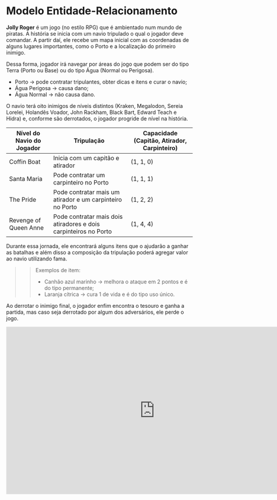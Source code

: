 # Modelo Entidade-Relacionamento 


**Jolly Roger** é um jogo (no estilo RPG) que é ambientado num mundo de piratas. A história se inicia com um navio tripulado o qual o jogador deve comandar. A partir daí, ele recebe um mapa inicial com as coordenadas de alguns lugares importantes, como o Porto e a localização do primeiro inimigo. 

Dessa forma, jogador irá navegar por áreas do jogo que podem ser do tipo Terra (Porto ou Base) ou do tipo Água (Normal ou Perigosa).  

- Porto → pode contratar tripulantes, obter dicas e itens e curar o navio;
- Água Perigosa → causa dano;  
- Água Normal → não causa dano.   

O navio terá oito inimigos de níveis distintos (Kraken, Megalodon, Sereia Lorelei, Holandês Voador, John Rackham, Black Bart, Edward Teach e Hidra) e, conforme são derrotados, o jogador progride de nível na história.  

| Nível do Navio do Jogador | Tripulação | Capacidade (Capitão, Atirador, Carpinteiro) |
| - | - | - |
| Coffin Boat | Inicia com um capitão e atirador | (1, 1, 0) |
| Santa Maria | Pode contratar um carpinteiro no Porto | (1, 1, 1) |
| The Pride | Pode contratar mais um atirador e um carpinteiro no Porto | (1, 2, 2) |
| Revenge of Queen Anne | Pode contratar mais dois atiradores e dois carpinteiros no Porto | (1, 4, 4) |

Durante essa jornada, ele encontrará alguns itens que o ajudarão a ganhar as batalhas e além disso a composição da tripulação poderá agregar valor ao navio utilizando fama.

>> Exemplos de item:   
>>    - Canhão azul marinho → melhora o ataque em 2 pontos e é do tipo permanente;   
>>    - Laranja cítrica → cura 1 de vida e é do tipo uso único.

Ao derrotar o inimigo final, o jogador enfim encontra o tesouro e ganha a partida, mas caso seja derrotado por algum dos adversários, ele perde o jogo. 


<iframe style="border: 1px solid rgba(0, 0, 0, 0.1);" width="800" height="450" src="https://www.figma.com/embed?embed_host=share&url=https%3A%2F%2Fwww.figma.com%2Ffile%2FqYWUW8ZPa40C7mXQWl7w2J%2FDER---Jolly-Roger%3Fnode-id%3D0%253A1" allowfullscreen></iframe>

